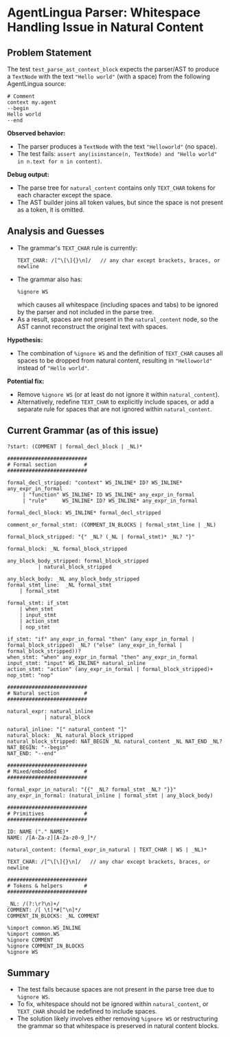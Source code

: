# AgentLingua Parser: Whitespace Handling Issue in Natural Content

## Problem Statement

The test `test_parse_ast_context_block` expects the parser/AST to produce a `TextNode` with the text `"Hello world"` (with a space) from the following AgentLingua source:

```
# Comment
context my.agent
--begin
Hello world
--end
```

**Observed behavior:**  
- The parser produces a `TextNode` with the text `"Helloworld"` (no space).
- The test fails: `assert any(isinstance(n, TextNode) and "Hello world" in n.text for n in content)`.

**Debug output:**  
- The parse tree for `natural_content` contains only `TEXT_CHAR` tokens for each character except the space.
- The AST builder joins all token values, but since the space is not present as a token, it is omitted.

## Analysis and Guesses

- The grammar's `TEXT_CHAR` rule is currently:
  ```
  TEXT_CHAR: /[^\[\]{}\n]/   // any char except brackets, braces, or newline
  ```
- The grammar also has:
  ```
  %ignore WS
  ```
  which causes all whitespace (including spaces and tabs) to be ignored by the parser and not included in the parse tree.
- As a result, spaces are not present in the `natural_content` node, so the AST cannot reconstruct the original text with spaces.

**Hypothesis:**  
- The combination of `%ignore WS` and the definition of `TEXT_CHAR` causes all spaces to be dropped from natural content, resulting in `"Helloworld"` instead of `"Hello world"`.

**Potential fix:**  
- Remove `%ignore WS` (or at least do not ignore it within `natural_content`).
- Alternatively, redefine `TEXT_CHAR` to explicitly include spaces, or add a separate rule for spaces that are not ignored within `natural_content`.

## Current Grammar (as of this issue)

```peg
?start: (COMMENT | formal_decl_block | _NL)*

##########################
# Formal section         #
##########################

formal_decl_stripped: "context" WS_INLINE* ID? WS_INLINE* any_expr_in_formal
     | "function" WS_INLINE* ID WS_INLINE* any_expr_in_formal
     | "rule"     WS_INLINE* ID? WS_INLINE* any_expr_in_formal

formal_decl_block: WS_INLINE* formal_decl_stripped

comment_or_formal_stmt: (COMMENT_IN_BLOCKS | formal_stmt_line | _NL)

formal_block_stripped: "{" _NL? (_NL | formal_stmt)* _NL? "}"

formal_block: _NL formal_block_stripped

any_block_body_stripped: formal_block_stripped
          | natural_block_stripped

any_block_body: _NL any_block_body_stripped
formal_stmt_line:  _NL formal_stmt
    | formal_stmt

formal_stmt: if_stmt
    | when_stmt
    | input_stmt
    | action_stmt
    | nop_stmt

if_stmt: "if" any_expr_in_formal "then" (any_expr_in_formal | formal_block_stripped) _NL? ("else" (any_expr_in_formal | formal_block_stripped))?
when_stmt: "when" any_expr_in_formal "then" any_expr_in_formal
input_stmt: "input" WS_INLINE* natural_inline
action_stmt: "action" (any_expr_in_formal | formal_block_stripped)+
nop_stmt: "nop"

##########################
# Natural section        #
##########################

natural_expr: natural_inline
            | natural_block

natural_inline: "[" natural_content "]"
natural_block: _NL natural_block_stripped
natural_block_stripped: NAT_BEGIN _NL natural_content _NL NAT_END _NL?
NAT_BEGIN: "--begin"
NAT_END: "--end"

##########################
# Mixed/embedded         #
##########################

formal_expr_in_natural: "{{" _NL? formal_stmt _NL? "}}"
any_expr_in_formal: (natural_inline | formal_stmt | any_block_body)

##########################
# Primitives             #
##########################

ID: NAME ("." NAME)*
NAME: /[A-Za-z][A-Za-z0-9_]*/

natural_content: (formal_expr_in_natural | TEXT_CHAR | WS | _NL)*

TEXT_CHAR: /[^\[\]{}\n]/   // any char except brackets, braces, or newline

##########################
# Tokens & helpers       #
##########################

_NL: /(?:\r?\n)+/
COMMENT: /[ \t]*#[^\n]*/
COMMENT_IN_BLOCKS: _NL COMMENT

%import common.WS_INLINE
%import common.WS
%ignore COMMENT
%ignore COMMENT_IN_BLOCKS
%ignore WS
```

## Summary

- The test fails because spaces are not present in the parse tree due to `%ignore WS`.
- To fix, whitespace should not be ignored within `natural_content`, or `TEXT_CHAR` should be redefined to include spaces.
- The solution likely involves either removing `%ignore WS` or restructuring the grammar so that whitespace is preserved in natural content blocks.
